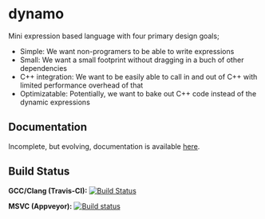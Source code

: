 dynamo
======

Mini expression based language with four primary design goals;
 - Simple: We want non-programers to be able to write expressions
 - Small: We want a small footprint without dragging in a buch of other dependencies
 - C++ integration:  We want to be easily able to call in and out of C++ with limited performance overhead of that
 - Optimizatable: Potentially, we want to bake out C++ code instead of the dynamic expressions

## Documentation

Incomplete, but evolving, documentation is available [here](http://cdglove.github.io/dynamo).

## Build Status

**GCC/Clang (Travis-CI):** [![Build Status](https://travis-ci.org/cdglove/dynamo.svg?branch=master)](https://travis-ci.org/cdglove/dynamo)

**MSVC (Appveyor):** [![Build status](https://ci.appveyor.com/api/projects/status/84pncyx6bj4xp8ec?svg=true)](https://ci.appveyor.com/project/cdglove/dynamo)
